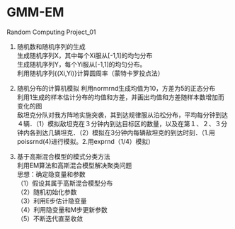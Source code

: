 # GMM-EM
Random Computing Project_01

1. 随机数和随机序列的生成  
生成随机序列X，其中每个Xi服从[-1,1]的均匀分布  
生成随机序列Y，每个Yi服从[-1,1]的均匀分布。  
利用随机序列{(Xi,Yi)}计算圆周率（蒙特卡罗投点法）  

2. 随机分布的计算机模拟
利用normrnd生成均值为10，方差为5的正态分布  
利用1生成的样本估计分布的均值和方差，并画出均值和方差随样本数增加而变化的图  
敌坦克分队对我方阵地实施突袭，其到达规律服从泊松分布，平均每分钟到达４辆．（1）模拟敌坦克在３分钟内到达目标区的数量，以及在第１、２、３分钟内各到达几辆坦克．（2）模拟在3分钟内每辆敌坦克的到达时刻．（1.用poissrnd(4)进行模拟。2.用exprnd（1/4）模拟）  

3. 基于高斯混合模型的模式分类方法  
利用EM算法和高斯混合模型解决聚类问题  
思想：确定隐变量和参数  
（1）假设其属于高斯混合模型分布  
（2）随机初始化参数  
（3）利用E步估计隐变量  
（4）利用隐变量和M步更新参数  
（5）不断迭代直至收敛

